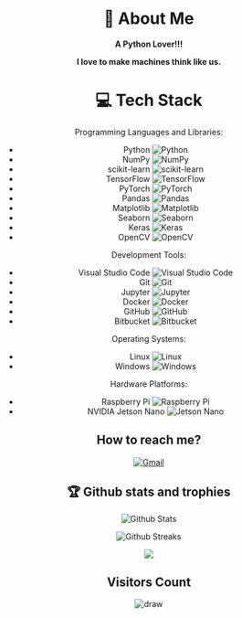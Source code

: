 <div align="center">

# 💫 About Me

**A Python Lover!!!**

******I love to make machines think like us.******

# 💻 Tech Stack

Programming Languages and Libraries:

- Python ![Python](https://img.shields.io/badge/python-3670A0?style=for-the-badge&logo=python&logoColor=ffdd54)
- NumPy ![NumPy](https://img.shields.io/badge/numpy-%23013243.svg?style=for-the-badge&logo=numpy&logoColor=white)
- scikit-learn ![scikit-learn](https://img.shields.io/badge/scikit--learn-%23F7931E.svg?style=for-the-badge&logo=scikit-learn&logoColor=white)
- TensorFlow ![TensorFlow](https://img.shields.io/badge/TensorFlow-%23FF6F00.svg?style=for-the-badge&logo=TensorFlow&logoColor=white)
- PyTorch ![PyTorch](https://img.shields.io/badge/PyTorch-%23EE4C2C.svg?style=for-the-badge&logo=PyTorch&logoColor=white)
- Pandas ![Pandas](https://img.shields.io/badge/pandas-%23150458.svg?style=for-the-badge&logo=pandas&logoColor=white)
- Matplotlib ![Matplotlib](https://img.shields.io/badge/Matplotlib-%230077B5.svg?style=for-the-badge&logo=Matplotlib&logoColor=white)
- Seaborn ![Seaborn](https://img.shields.io/badge/Seaborn-%230076D6.svg?style=for-the-badge&logo=Seaborn&logoColor=white)
- Keras ![Keras](https://img.shields.io/badge/Keras-%23D00000.svg?style=for-the-badge&logo=Keras&logoColor=white)
- OpenCV ![OpenCV](https://img.shields.io/badge/OpenCV-%23FFA500.svg?style=for-the-badge&logo=OpenCV&logoColor=white)

Development Tools:

- Visual Studio Code ![Visual Studio Code](https://img.shields.io/badge/Visual%20Studio%20Code-0078d7.svg?style=for-the-badge&logo=visual-studio-code&logoColor=white)
- Git ![Git](https://img.shields.io/badge/git-%23F05033.svg?style=for-the-badge&logo=git&logoColor=white)
- Jupyter ![Jupyter](https://img.shields.io/badge/Jupyter-%23F37626.svg?style=for-the-badge&logo=Jupyter&logoColor=white)
- Docker ![Docker](https://img.shields.io/badge/Docker-%230db7ed.svg?style=for-the-badge&logo=docker&logoColor=white)
- GitHub ![GitHub](https://img.shields.io/badge/GitHub-%23181717.svg?style=for-the-badge&logo=GitHub&logoColor=white)
- Bitbucket ![Bitbucket](https://img.shields.io/badge/Bitbucket-%230052CC.svg?style=for-the-badge&logo=Bitbucket&logoColor=white)

Operating Systems:

- Linux ![Linux](https://img.shields.io/badge/Linux-FCC624?style=for-the-badge&logo=linux&logoColor=black)
- Windows ![Windows](https://img.shields.io/badge/Windows-0078D6?style=for-the-badge&logo=windows&logoColor=white)

Hardware Platforms:

- Raspberry Pi ![Raspberry Pi](https://img.shields.io/badge/Raspberry%20Pi-C51A4A?style=for-the-badge&logo=Raspberry-Pi)
- NVIDIA Jetson Nano ![Jetson Nano](https://img.shields.io/badge/NVIDIA%20Jetson%20Nano-76B900?style=for-the-badge&logo=nvidia&logoColor=white)

## How to reach me?

[![Gmail](https://img.shields.io/badge/Gmail-D14836?style=for-the-badge&logo=gmail&logoColor=white)](mailto:soheil.fa201@gmail.com)

## 🏆 Github stats and trophies

![Github Stats](https://github-readme-stats.vercel.app/api/?username=soheilsaya&theme=nord)

![Github Streaks](https://github-readme-streak-stats.herokuapp.com/?user=soheilsaya&theme=nord)

![](https://github-profile-trophy.vercel.app/?username=soheilsaya&theme=dark&no-frame=false&no-bg=true&margin-w=4)

## Visitors Count

![draw](https://profile-counter.glitch.me/{soheilsaya}/count.svg)

</div>
